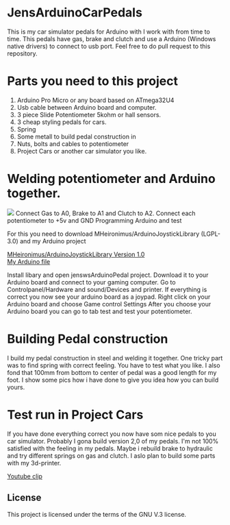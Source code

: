 # JensArduinoCarPedals

This is my car simulator pedals for Arduino with I work with from time to time.
This pedals have gas, brake and clutch and use a Arduino (Windows native drivers) to connect to usb port.
Feel free to do pull request to this repository.

# Parts you need to this project

1. Arduino Pro Micro or any board based on ATmega32U4
2. Usb cable between Arduino board and computer.
3. 3 piece Slide Potentiometer 5kohm or hall sensors.
4. 3 cheap styling pedals for cars.
5. Spring
6. Some metall to build pedal construction in
7. Nuts, bolts and cables to potentiometer
8. Project Cars or another car simulator you like.

# Welding potentiometer and Arduino together.
<IMG SRC="https://github.com/jensws80/JensArduinoCarPedals/blob/master/electricalDrawings.jpg?raw=true"></A>
Connect Gas to A0, Brake to A1 and Clutch to A2. Connect each potentiometer to +5v and GND
Programming Arduino and test

For this you need to download MHeironimus/ArduinoJoystickLibrary (LGPL-3.0) and my Arduino project


<A HREF="https://github.com/MHeironimus/ArduinoJoystickLibrary">MHeironimus/ArduinoJoystickLibrary Version 1.0</A><br>
<A HREF="https://github.com/jensws80/JensArduinoCarPedals">My Arduino file</A>


Install libary and open jenswsArduinoPedal project.
Download it to your Arduino board and connect to your gaming computer.
Go to Controlpanel/Hardware and sound/Devices and printer.
If everything is correct you now see your arduino board as a joypad.
Right click on your Arduino board and choose Game control Settings
After you choose your Arduino board you can go to tab test and test your potentiometer.



# Building Pedal construction


I build my pedal construction in steel and welding it together. One tricky part was to find spring with correct feeling. You have to test what you like. I also fond that 100mm from bottom to center of pedal was a good length for my foot.
I show some pics how i have done to give you idea how you can build yours.


# Test run in Project Cars

If you have done everything correct you now have som nice pedals to you car simulator. Probably I gona build version 2,0 of my pedals. I'm not 100% satisfied with the feeling in my pedals. Maybe i rebuild brake to hydraulic and try different springs on gas and clutch. I aslo plan to build some parts with my 3d-printer.

<A href="https://www.youtube.com/embed/U09LJFdwUUU">Youtube clip</A>

## License
This project is licensed under the terms of the GNU V.3 license.
